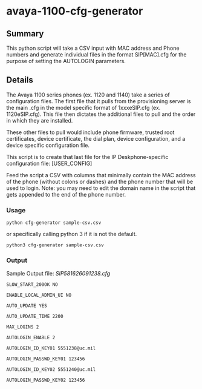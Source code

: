 # avaya-1100-cfg-generator

## Summary
This python script will take a CSV input with MAC address and Phone numbers and generate individual files in the format SIP[MAC].cfg for the purpose of setting the AUTOLOGIN parameters.

## Details
The Avaya 1100 series phones (ex. 1120 and 1140) take a series of configuration files. The first file that it pulls from the provisioning server is the main .cfg in the model specific format of 1xxxeSIP.cfg (ex. 1120eSIP.cfg). This file then dictates the additional files to pull and the order in which they are installed.

These other files to pull would include phone firmware, trusted root certificates, device certificate, the dial plan, device configuration, and a device specific configuration file.

This script is to create that last file for the IP Deskphone-specific configuration file: [USER_CONFIG]

Feed the script a CSV with columns that minimally contain the MAC address of the phone (without colons or dashes) and the phone number that will be used to login.
Note: you may need to edit the domain name in the script that gets appended to the end of the phone number. 

### Usage
```
python cfg-generator sample-csv.csv
```
or specifically calling python 3 if it is not the default.
```
python3 cfg-generator sample-csv.csv
```

### Output
Sample Output file: *SIP581626091238.cfg*
```
SLOW_START_200OK NO

ENABLE_LOCAL_ADMIN_UI NO

AUTO_UPDATE YES

AUTO_UPDATE_TIME 2200

MAX_LOGINS 2

AUTOLOGIN_ENABLE 2

AUTOLOGIN_ID_KEY01 5551238@uc.mil

AUTOLOGIN_PASSWD_KEY01 123456

AUTOLOGIN_ID_KEY02 5551240@uc.mil

AUTOLOGIN_PASSWD_KEY02 123456
```